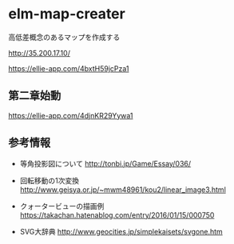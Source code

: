 # elm-map-creater
高低差概念のあるマップを作成する

http://35.200.17.10/ 

https://ellie-app.com/4bxtH59jcPza1

第二章始動
---------
https://ellie-app.com/4djnKR29Yywa1

参考情報
-----------------
* 等角投影図について 
http://tonbi.jp/Game/Essay/036/

* 回転移動の1次変換
http://www.geisya.or.jp/~mwm48961/kou2/linear_image3.html

* クォータービューの描画例
https://takachan.hatenablog.com/entry/2016/01/15/000750

* SVG大辞典
http://www.geocities.jp/simplekaisets/svgone.htm
